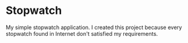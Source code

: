 # Stopwatch
My simple stopwatch application. I created this project because every stopwatch found in Internet don't satisfied my requirements.
